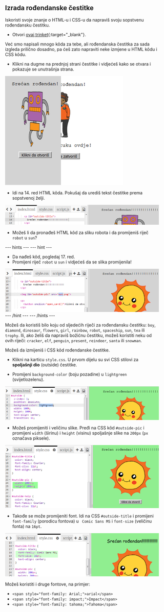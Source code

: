 ## Izrada rođendanske čestitke

Iskoristi svoje znanje o HTML-u i CSS-u da napraviš svoju sopstvenu rođendansku čestitku.

+ Otvori [ovaj trinket](http://jumpto.cc/web-card){:target="_blank"}.

Već smo napisali mnogo kôda za tebe, ali rođendanska čestitka za sada izgleda prilično dosadno, pa ćeš zato napraviti neke izmjene u HTML kôdu i CSS kôdu.

+ Klikni na dugme na prednjoj strani čestitke i vidjećeš kako se otvara i pokazuje se unutrašnja strana.

![screenshot](images/birthday-click.png)

+ Idi na 14. red HTML kôda. Pokušaj da urediš tekst čestitke prema sopstvenoj želji.

![screenshot](images/birthday-card-html.png)

+ Možeš li da pronađeš HTML kôd za sliku robota i da promijeniš riječ `robot` u `sun`?

\--- hints \--- \--- hint \---

+ Da nađeš kôd, pogledaj 17. red.
+ Promijeni riječ `robot` u `sun` i vidjećeš da se slika promijenila!

![screenshot](images/birthday-card-sun.png) \--- /hint \--- \--- /hints \---

Možeš da koristiš bilo koju od sljedećih riječi za rođendansku čestitku: `boy`, `diamond`, `dinosaur`, `flowers`, `girl`, `rainbow`, `robot`, `spaceship`, `sun`, `tea` ili `trophy`. Ili, ako želiš da napraviš božićnu čestitku, možeš koristiti neku od ovih riječi: `cracker`, `elf`, `penguin`, `present`, `reindeer`, `santa` ili `snowman`.

Možeš da izmijeniš i CSS kôd rođendanske čestitke.

+ Klikni na karticu `style.css`. U prvom dijelu su svi CSS stilovi za **spoljašnji dio** (outside) čestitke.

+ Promijeni `background-color` (boju pozadine) u `lightgreen` (svijetlozelenu).

![screenshot](images/birthday-card-outside.png)

+ Možeš promijeniti i veličinu slike. Pređi na CSS kôd `#outside-pic` i promijeni `width` (širinu) i `height` (visinu) spoljašnje slike na `200px` (`px` označava piksele).

![screenshot](images/birthday-card-size.png)

+ Takođe se može promijeniti font. Idi na CSS `#outside-title` i promijeni `font-family` (porodicu fontova) u ` Comic Sans MS` i `font-size` (veličinu fonta) na `16pt`.

![screenshot](images/birthday-card-font.png)

Možeš koristiti i druge fontove, na primjer:

+ `<span style="font-family: Arial;">arial</span>`
+ `<span style="font-family: impact;">Impact</span>`
+ `<span style="font-family: tahoma;">Tahoma</span>`
